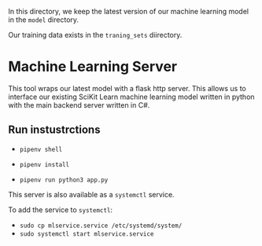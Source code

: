 In this directory, we keep the latest version of our machine learning model in the `model` directory.

Our training data exists in the `traning_sets` diirectory.

# Machine Learning Server

This tool wraps our latest model with a flask http server. This allows us to interface our existing SciKit Learn machine learning model written in python with the main backend server written in C#.

## Run instustrctions

* ```pipenv shell```

* ```pipenv install```

* ```pipenv run python3 app.py```

This server is also available as a `systemctl` service.

To add the service to `systemctl`:

* ```sudo cp mlservice.service /etc/systemd/system/```
* ```sudo systemctl start mlservice.service```
